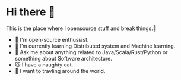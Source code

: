 # Hi there 🙋

This is the place where I opensource stuff and break things.🤪 

- 🐣 I'm open-source enthusiast.
- 🎯 I’m currently learning Distributed system and Machine learning.
- 💬 Ask me about anything related to Java/Scala/Rust/Python or something about Software architecture.
- 😼 I have a naughty cat.
- 🚗 I want to travling around the world.

